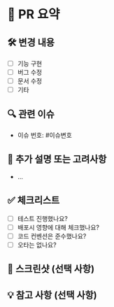 # 📝 PR 요약

## 🛠️ 변경 내용

- [ ] 기능 구현
- [ ] 버그 수정
- [ ] 문서 수정
- [ ] 기타

## 🔍 관련 이슈

- 이슈 번호: #이슈변호

## 💬 추가 설명 또는 고려사항

- ...

## ✅ 체크리스트

- [ ] 테스트 진행했나요?
- [ ] 배포시 영향에 대해 체크했나요?
- [ ] 코드 컨벤션은 준수했나요?
- [ ] 오타는 없나요?

## 📸 스크린샷 (선택 사항)

## 💡 참고 사항 (선택 사항)
